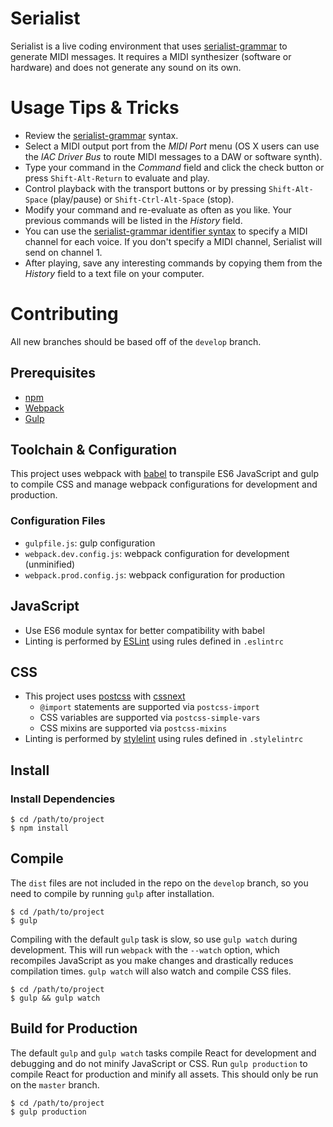 # Serialist

Serialist is a live coding environment that uses [serialist-grammar](https://github.com/irritant/serialist-grammar) to generate MIDI messages. It requires a MIDI synthesizer (software or hardware) and does not generate any sound on its own.

# Usage Tips &amp; Tricks

* Review the [serialist-grammar](https://github.com/irritant/serialist-grammar#syntax) syntax.
* Select a MIDI output port from the _MIDI Port_ menu (OS X users can use the _IAC Driver Bus_ to route MIDI messages to a DAW or software synth).
* Type your command in the _Command_ field and click the check button or press `Shift-Alt-Return` to evaluate and play.
* Control playback with the transport buttons or by pressing `Shift-Alt-Space` (play/pause) or `Shift-Ctrl-Alt-Space` (stop).
* Modify your command and re-evaluate as often as you like. Your previous commands will be listed in the _History_ field.
* You can use the [serialist-grammar identifier syntax](https://github.com/irritant/serialist-grammar#identifiers) to specify a MIDI channel for each voice. If you don't specify a MIDI channel, Serialist will send on channel 1.
* After playing, save any interesting commands by copying them from the _History_ field to a text file on your computer.

# Contributing

All new branches should be based off of the `develop` branch.

## Prerequisites

* [npm](https://www.npmjs.com)
* [Webpack](https://webpack.github.io)
* [Gulp](http://gulpjs.com)

## Toolchain & Configuration

This project uses webpack with [babel](https://babeljs.io) to transpile ES6 JavaScript and gulp to compile CSS and manage webpack configurations for development and production.

### Configuration Files

* `gulpfile.js`: gulp configuration
* `webpack.dev.config.js`: webpack configuration for development (unminified)
* `webpack.prod.config.js`: webpack configuration for production

## JavaScript

* Use ES6 module syntax for better compatibility with babel
* Linting is performed by [ESLint](http://eslint.org) using rules defined in `.eslintrc`

## CSS

* This project uses [postcss](http://postcss.org) with [cssnext](http://cssnext.io)
    * `@import` statements are supported via `postcss-import`
    * CSS variables are supported via `postcss-simple-vars`
    * CSS mixins are supported via `postcss-mixins`
* Linting is performed by [stylelint](http://stylelint.io) using rules defined in `.stylelintrc`

## Install

### Install Dependencies

    $ cd /path/to/project
    $ npm install

## Compile

The `dist` files are not included in the repo on the `develop` branch, so you need to compile by running `gulp` after installation.

    $ cd /path/to/project
    $ gulp

Compiling with the default `gulp` task is slow, so use `gulp watch` during development. This will run `webpack` with the `--watch` option, which recompiles JavaScript as you make changes and drastically reduces compilation times. `gulp watch` will also watch and compile CSS files.

    $ cd /path/to/project
    $ gulp && gulp watch

## Build for Production

The default `gulp` and `gulp watch` tasks compile React for development and debugging and do not minify JavaScript or CSS. Run `gulp production` to compile React for production and minify all assets. This should only be run on the `master` branch.

    $ cd /path/to/project
    $ gulp production
